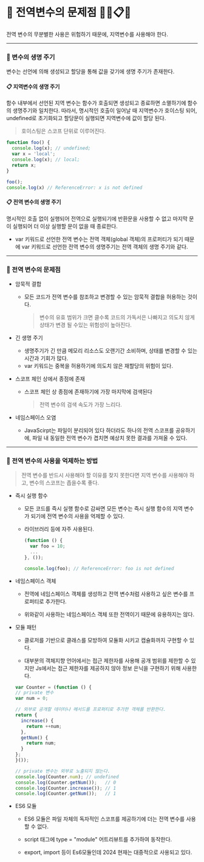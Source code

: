 # 🎯 전역변수의 문제점 🎯📝📋📎

전역 변수의 무분별한 사용은 위험하기 때문에, 지역변수를 사용해야 한다.

---

### 📝 변수의 생명 주기

변수는 선언에 의해 생성되고 할당을 통해 값을 갖기에 생명 주기가 존재한다.

#### 📋 지역변수의 생명 주기

함수 내부에서 선언된 지역 변수는 함수가 호출되면 생성되고 종료하면 소멸하기에 함수의 생명주기와 일치한다.
따라서, 명시적인 호출이 일어날 때 지역변수가 호이스팅 되어, undefined로 초기화되고 할당문이 실행되면 지역변수에 값이 할당 된다.

> 호이스팅은 스코프 단위로 이루어진다.

```JavaScript
function foo() {
  console.log(x); // undefined;
  var x = 'local';
  console.log(x); // local;
  return x;
}

foo();
console.log(x) // ReferenceError: x is not defined
```

#### 📋 전역 변수의 생명 주기

명시적인 호출 없이 실행되어 전역으로 실행되기에 반환문을 사용할 수 없고 마지막 문이 실행되어 더 이상 실행할 문이 없을 때 종료한다.

- var 키워드로 선언한 전역 변수는 전역 객체(global 객체)의 프로퍼티가 되기 때문에 var 키워드로 선언한 전역 변수의 생명주기는 전역 객체의 생명 주기와 같다.

---

### 📝 전역 변수의 문제점

- 암묵적 결합

  - 모든 코드가 전역 변수를 참조하고 변경할 수 있는 암묵적 결합을 허용하는 것이다.
    > 변수의 유효 범위가 크면 클수록 코드의 가독서은 나빠지고 의도치 않게 상태가 변경 될 수있는 위험성이 높아진다.

- 긴 생명 주기

  - 생명주기가 긴 만큼 메모리 리소스도 오랜기간 소비하며, 상태를 변경할 수 있는 시간과 기회가 많다.
  - var 키워드는 중복을 허용하기에 의도치 않은 재할당의 위험이 있다.

- 스코프 체인 상에서 종점에 존재

  - 스코프 체인 상 종점에 존재하기에 가장 마지막에 검색된다
    > 전역 변수의 검색 속도가 가장 느리다.

- 네임스페이스 오염
  - JavaScirpt는 파일이 분리되어 있다 하더라도 하나의 전역 스코프를 공유하기에, 파일 내 동일한 전역 변수가 겹치면 예상치 못한 결과를 가져올 수 있다.

---

### 📝 전역 변수의 사용을 억제하는 방법

> 전역 변수를 반드시 사용해야 할 이유를 찾지 못한다면 지역 변수를 사용해야 하고, 변수의 스코프는 좁을수록 좋다.

- 즉시 실행 함수

  - 모든 코드를 즉시 실행 함수로 감싸면 모든 변수는 즉시 실행 함수의 지역 변수가 되기에 전역 변수의 사용을 억제할 수 있다.

  - 라이브러리 등에 자주 사용된다.

    ```JavaScript
    (function () {
      var foo = 10;
      ...
    }, ());

    console.log(foo); // ReferenceError: foo is not defined
    ```

- 네임스페이스 객체

  - 전역에 네임스페이스 객체를 생성하고 전역 변수처럼 사용하고 싶은 변수를 프로퍼티로 추가한다.

  - 위와같이 사용하는 네임스페이스 객체 또한 전역이기 때문에 유용하지는 않다.

- 모듈 패턴

  - 클로저를 기반으로 클래스를 모방하여 모듈화 시키고 캡슐화까지 구현할 수 있다.

  - 대부분의 객체지향 언어에서는 접근 제한자를 사용해 공개 범위를 제한할 수 있지만 Js에서는 접근 제한자를 제공하지 않아 정보 은닉을 구현하기 위해 사용한다.

  ```JavaScript
  var Counter = (function () {
  // private 변수
  var num = 0;

  // 외부로 공개할 데이터나 메서드를 프로퍼티로 추가한 객체를 반환한다.
  return {
    increase() {
      return ++num;
    },
    getNum() {
      return num;
    }
  };
  }());

  // private 변수는 외부로 노출되지 않는다.
  console.log(Counter.num); // undefined
  console.log(Counter.getNum());   // 0
  console.log(Counter.increase()); // 1
  console.log(Counter.getNum());   // 1
  ```

- ES6 모듈

  - ES6 모듈은 파일 자체의 독자적인 스코프를 제공하기에 더는 전역 변수를 사용할 수 없다.

  - script 태그에 type = "module" 어트리뷰트를 추가하여 동작한다.

  - export, import 등이 Es6모듈인데 2024 현재는 대중적으로 사용되고 있다.
